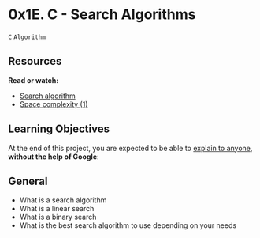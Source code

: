 # 0x1E. C - Search Algorithms
`C` `Algorithm`

## Resources
**Read or watch:**

- [Search algorithm](https://en.wikipedia.org/wiki/Search_algorithm)
- [Space complexity (1)](https://www.geeksforgeeks.org/g-fact-86/)

## Learning Objectives
At the end of this project, you are expected to be able to [explain to anyone](https://fs.blog/feynman-learning-technique/), **without the help of Google**:

## General
- What is a search algorithm
- What is a linear search
- What is a binary search
- What is the best search algorithm to use depending on your needs
